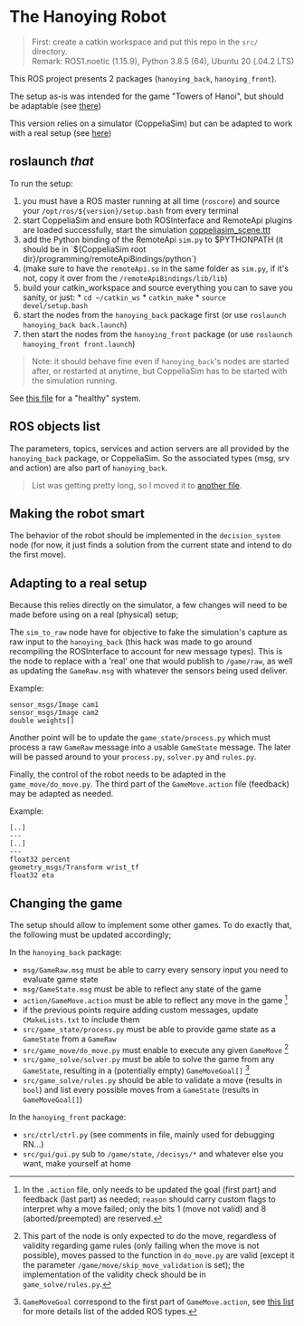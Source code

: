 # The Hanoying Robot

> First: create a catkin workspace and put this repo in the `src/` directory.<br>
> Remark: ROS1.noetic (1.15.9), Python 3.8.5 (64), Ubuntu 20 (.04.2 LTS)

This ROS project presents 2 packages (`hanoying_back`, `hanoying_front`).

The setup as-is was intended for the game "Towers of Hanoi", but should be adaptable (see [there](#Changing%20the%20game))

This version relies on a simulator (CoppeliaSim) but can be adapted to work with a real setup (see [here](#Adapting%20to%20a%20real%20setup))

## roslaunch _that_

To run the setup:
  1. you must have a ROS master running at all time (`roscore`) and source your `/opt/ros/${version}/setup.bash` from every terminal
  0. start CoppeliaSim and ensure both ROSInterface and RemoteApi plugins are loaded successfully, start the simulation [coppeliasim_scene.ttt](coppeliasim_scene.ttt)
  0. add the Python binding of the RemoteApi `sim.py` to $PYTHONPATH (it should be in `${CoppeliaSim root dir}/programming/remoteApiBindings/python`)
  0. (make sure to have the `remoteApi.so` in the same folder as `sim.py`, if it's not, copy it over from the `/remoteApiBindings/lib/lib`)
  0. build your catkin_workspace and source everything you can to save you sanity, or just:
    * `cd ~/catkin_ws`
    * `catkin_make`
    * `source devel/setup.bash`
  0. start the nodes from the `hanoying_back` package first (or use `roslaunch hanoying_back back.launch`)
  0. then start the nodes from the `hanoying_front` package (or use `roslaunch hanoying_front front.launch`)

> Note: it should behave fine even if `hanoying_back`'s nodes are started after, or restarted at anytime, but CoppeliaSim has to be started with the simulation running.

See [this file](doc/HEALTHY.md) for a "healthy" system.

## ROS objects list

The parameters, topics, services and action servers are all provided by the `hanoying_back` package, or CoppeliaSim. So the associated types (msg, srv and action) are also part of `hanoying_back`.

> List was getting pretty long, so I moved it to [another file](doc/OBJLIST.md).

## Making the robot smart

The behavior of the robot should be implemented in the `decision_system` node (for now, it just finds a solution from the current state and intend to do the first move).

## Adapting to a real setup

Because this relies directly on the simulator, a few changes will need to be made before using on a real (physical) setup;

The `sim_to_raw` node have for objective to fake the simulation's capture as raw input to the `hanoying_back` (this hack was made to go around recompiling the ROSInterface to account for new message types). This is the node to replace with a 'real' one that would publish to `/game/raw`, as well as updating the `GameRaw.msg` with whatever the sensors being used deliver.

Example:
```GameRaw.msg
sensor_msgs/Image cam1
sensor_msgs/Image cam2
double weights[]
```

Another point will be to update the `game_state/process.py` which must process a raw `GameRaw` message into a usable `GameState` message. The later will be passed around to your `process.py`, `solver.py` and `rules.py`.

Finally, the control of the robot needs to be adapted in the `game_move/do_move.py`. The third part of the `GameMove.action` file (feedback) may be adapted as needed.

Example:
```GameMove.action
[..]
---
[..]
---
float32 percent
geometry_msgs/Transform wrist_tf
float32 eta
```

## Changing the game

The setup should allow to implement some other games. To do exactly that, the following must be updated accordingly;

In the `hanoying_back` package:
  - `msg/GameRaw.msg` must be able to carry every sensory input you need to evaluate game state
  - `msg/GameState.msg` must be able to reflect any state of the game
  - `action/GameMove.action` must be able to reflect any move in the game [^1]
  - if the previous points require adding custom messages, update `CMakeLists.txt` to include them
  - `src/game_state/process.py` must be able to provide game state  as a `GameState` from a `GameRaw`
  - `src/game_move/do_move.py` must enable to execute any given `GameMove` [^2]
  - `src/game_solve/solver.py` must be able to solve the game from any `GameState`, resulting in a (potentially empty) `GameMoveGoal[]` [^3]
  - `src/game_solve/rules.py` should be able to validate a move (results in `bool`) and list every possible moves from a `GameState` (results in `GameMoveGoal[]`)

In the `hanoying_front` package:
  - `src/ctrl/ctrl.py` (see comments in file, mainly used for debugging RN...)
  - `src/gui/gui.py` sub to `/game/state`, `/decisys/*` and whatever else you want, make yourself at home

[^1]: In the `.action` file, only needs to be updated the goal (first part) and feedback (last part) as needed; `reason` should carry custom flags to interpret why a move failed; only the bits 1 (move not valid) and 8 (aborted/preempted) are reserved.

[^2]: This part of the node is only expected to do the move, regardless of validity regarding game rules (only failing when the move is not possible), moves passed to the function in `do_move.py` are valid (except it the parameter `/game/move/skip_move_validation` is set); the implementation of the validity check should be in `game_solve/rules.py`.

[^3]: `GameMoveGoal` correspond to the first part of `GameMove.action`, see [this list](doc/OBJLIST.md#Types) for more details list of the added ROS types.

